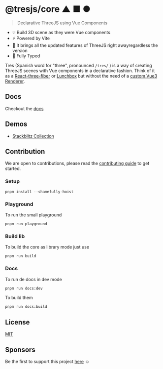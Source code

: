 # @tresjs/core ▲ ■ ●

> Declarative ThreeJS using Vue Components

- 💡 Build 3D scene as they were Vue components
- ⚡️ Powered by Vite
- 🥰 It brings all the updated features of ThreeJS right awayregardless the version
- 🦾 Fully Typed

Tres (Spanish word for "three", pronounced `/tres/` ) is a way of creating ThreeJS scenes with Vue components in a declarative fashion. Think of it as a [React-three-fiber](https://docs.pmnd.rs/react-three-fiber) or [Lunchbox](https://github.com/breakfast-studio/lunchboxjs) but without the need of a [custom Vue3 Renderer](https://vuejs.org/api/custom-renderer.html).

## Docs

Checkout the [docs](https://tresjs.org)

## Demos

- [Stackblitz Collection](https://stackblitz.com/@alvarosabu/collections/tresjs)

## Contribution

We are open to contributions, please read the [contributing guide](/CONTRIBUTING.md) to get started.


### Setup

```
pnpm install --shamefully-hoist
```

### Playground

To run the small playground

```
pnpm run playground
```

### Build lib

To build the core as library mode just use

```
pnpm run build
```

### Docs

To run de docs in dev mode

```bash
pnpm run docs:dev
```

To build them

```bash
pnpm run docs:build
```

## License

[MIT](/LICENSE)

## Sponsors

Be the first to support this project [here](https://github.com/sponsors/alvarosabu) ☺️